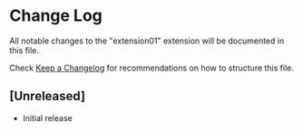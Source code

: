 # Change Log

All notable changes to the "extension01" extension will be documented in this file.

Check [Keep a Changelog](http://keepachangelog.com/) for recommendations on how to structure this file.

## [Unreleased]

- Initial release